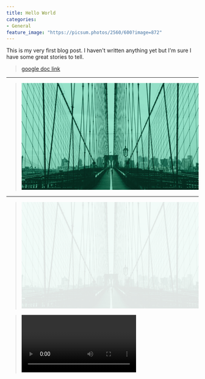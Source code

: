 ```yaml
---
title: Hello World
categories:
- General
feature_image: "https://picsum.photos/2560/600?image=872"
---
```


This is my very first blog post. I haven't written anything yet but I'm sure I have some great stories to tell.

>[google doc link](https://docs.google.com/document/d/e/2PACX-1vQUg3pzF_9yRwJ5ReXYammA6Cwn_5-j4SpSHXHUN_mMOJkutk57E4WTPAxHXnuQIZSceQPvA3aZuK3i/pub?embedded=true)

---
>![social](/assets/default-social-image.png "default-social")

---


>![social][offline]

[offline]: /assets/default-offline-image.png "default-offline"


>![imgur](https://i.imgur.com/LiJy1NX.mp4 "imgur mp4")